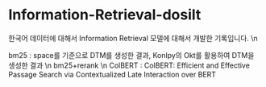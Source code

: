 # Information-Retrieval-dosilt

한국어 데이터에 대해서 Information Retrieval 모델에 대해서 개발한 기록입니다. \n

bm25 : space를 기준으로 DTM를 생성한 결과, Konlpy의 Okt를 활용하여 DTM을 생성한 결과 \n
bm25+rerank \n
ColBERT : ColBERT: Efficient and Effective Passage Search via Contextualized Late Interaction over BERT
